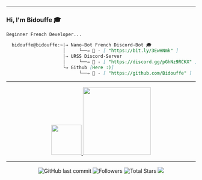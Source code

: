 -----
### Hi, I'm Bidouffe 🎓


```
Beginner French Developer...
```



```md
  bidouffe@bidouffe:~|⇒ Nano-Bot French Discord-Bot 🎓           
                     │     └──⇒ 🌹 - [ "https://bit.ly/3EwHNmk" ]
                     │⇒ URSS Discord-Server
                     │     └──⇒ 🌹 - [ "https://discord.gg/pGhNz9RCKX" ]
                     └⇒ Github [Here :)]
                           └──⇒ 🌹 - [ "https://github.com/Bidouffe" ]
```
-----
<p align="center">
<a href="https://github.com/Bidouffe">
  <img height="80em" src="https://github-readme-stats-eight-theta.vercel.app/api?username=Bidouffe&show_icons=true&theme=react&include_all_commits=true&locale=fr"/>
  <img height="180em" src="https://discord.c99.nl/widget/theme-1/828561121526808606.png"/>
</a>
</p>

-----

<p align="center">
  <img alt="GitHub last commit" src="https://img.shields.io/github/last-commit/Bidouffe/Bidouffe">
  <img alt="Followers" src="https://img.shields.io/github/followers/Bidouffe?style=social">
  <img alt="Total Stars" src="https://img.shields.io/github/stars/Bidouffe?style=social">
  <img src="https://komarev.com/ghpvc/?username=Bidouffe&color=blue">
</p>
